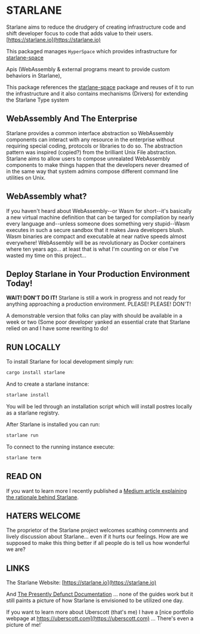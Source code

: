 # STARLANE
Starlane aims to reduce the drudgery of creating infrastructure code and shift developer focus to code that adds value to their users. [https://starlane.io](https://starlane.io)

This packaged manages `HyperSpace` which provides infrastructure for [starlane-space](../starlane-space)

Apis (WebAssembly & external programs meant to provide custom behaviors in Starlane),

This package references the [starlane-space](../starlane-space) package and reuses of it to run the infrastructure and it also contains mechanisms (Drivers) for extending the Starlane Type system


## WebAssembly And The Enterprise
Starlane provides a common interface abstraction so WebAssembly components can interact with any resource in the enterprise without requiring special coding, protocols or libraries to do so.  The abstraction pattern was inspired (copied?) from the brilliant Unix File abstraction.  Starlane aims to allow users to compose unrealated WebAssembly components to make things happen that the developers never dreamed of in the same way that system admins compose different command line utilities on Unix.

## WebAssembly what?
If you haven't heard about WebAssembly--or Wasm for short--it's basically a new virtual machine definition that can be targed for compilation by nearly every language and--unless someone does something very stupid--Wasm executes in such a secure sandbox that it makes Java developers blush.  Wasm binaries are compact and executable at near native speeds almost everywhere!  WebAssembly will be as revolutionary as Docker containers where ten years ago... at least that is what I'm counting on or else I've wasted my time on this project... 

## Deploy Starlane in Your Production Environment Today!
**WAIT! DON'T DO IT!**  Starlane is still a work in progress and not ready for anything approaching a production environment.    PLEASE! PLEASE! DON'T! 

A demonstrable version that folks can play with should be available in a week or two (Some poor developer yanked an essential crate that Starlane relied on and I have some rewriting to do!

## RUN LOCALLY
To install Starlane for local development simply run:
```bash
cargo install starlane
```
And to create a starlane instance:

```bash
starlane install
```

You will be led through an installation script which will install postres locally as a starlane registry.

After Starlane is installed you can run:

```bash
starlane run 
```

To connect to the running instance execute:

```bash
starlane term
```


## READ ON
If you want to learn more I recently published a [Medium article explaining the rationale behind Starlane](https://medium.com/@uberscott/starlane-reduce-the-drudgery-of-infrastructure-code-with-webassembly-398d1b0d19f1).  

## HATERS WELCOME
The proprietor of the Starlane project welcomes scathing commnents and lively discussion about Starlane... even if it hurts our feelings.  How are we supposed to make this thing better if all people do is tell us how wonderful we are? 

## LINKS
The Starlane Website: [https://starlane.io](https://starlane.io)


And [The Presently Defunct Documentation](https://starlane.io/docs/) ... none of the guides work but it still paints a picture of how Starlane is envisioned to be utilized one day.

If you want to learn more about Uberscott (that's me) I have a [nice portfolio webpage at https://uberscott.com](https://uberscott.com) ... There's even a picture of me!`


